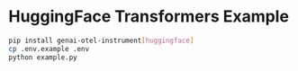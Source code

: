 # HuggingFace Transformers Example
```bash
pip install genai-otel-instrument[huggingface]
cp .env.example .env
python example.py
```
